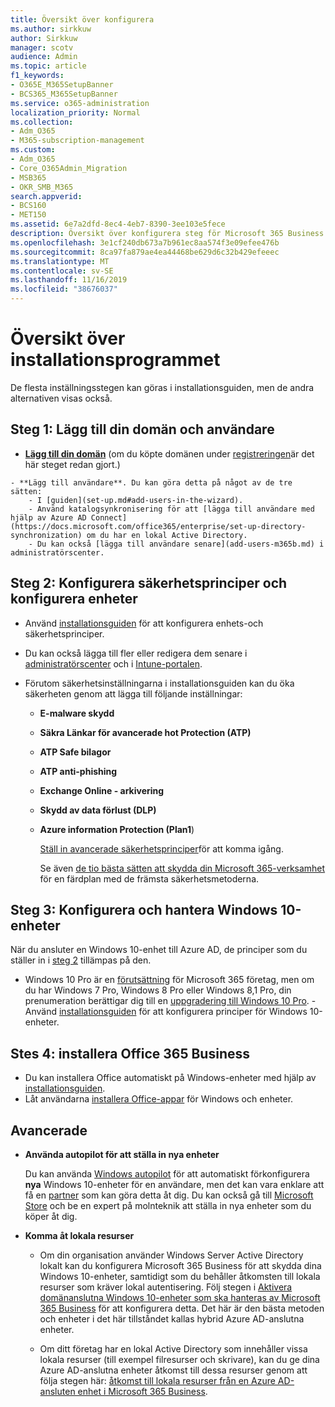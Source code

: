 ```yaml
---
title: Översikt över konfigurera
ms.author: sirkkuw
author: Sirkkuw
manager: scotv
audience: Admin
ms.topic: article
f1_keywords:
- O365E_M365SetupBanner
- BCS365_M365SetupBanner
ms.service: o365-administration
localization_priority: Normal
ms.collection:
- Adm_O365
- M365-subscription-management
ms.custom:
- Adm_O365
- Core_O365Admin_Migration
- MSB365
- OKR_SMB_M365
search.appverid:
- BCS160
- MET150
ms.assetid: 6e7a2dfd-8ec4-4eb7-8390-3ee103e5fece
description: Översikt över konfigurera steg för Microsoft 365 Business.
ms.openlocfilehash: 3e1cf240db673a7b961ec8aa574f3e09efee476b
ms.sourcegitcommit: 8ca97fa879ae4ea44468be629d6c32b429efeeec
ms.translationtype: MT
ms.contentlocale: sv-SE
ms.lasthandoff: 11/16/2019
ms.locfileid: "38676037"
---
```

# <a name="overview-of-setup"></a>Översikt över installationsprogrammet

De flesta inställningsstegen kan göras i installationsguiden, men de andra alternativen visas också.


## <a name="step-1-add-your-domain-and-users"></a>Steg 1: Lägg till din domän och användare

   - **[Lägg till din domän](set-up.md#add-your-domain-to-personalize-sign-in)** (om du köpte domänen under [registreringen](sign-up.md)är det här steget redan gjort.)

    - **Lägg till användare**. Du kan göra detta på något av de tre sätten:
        - I [guiden](set-up.md#add-users-in-the-wizard).
        - Använd katalogsynkronisering för att [lägga till användare med hjälp av Azure AD Connect](https://docs.microsoft.com/office365/enterprise/set-up-directory-synchronization) om du har en lokal Active Directory.
        - Du kan också [lägga till användare senare](add-users-m365b.md) i administratörscenter.
## <a name="step-2-set-up-security-policies-and-configure-devices"></a>Steg 2: Konfigurera säkerhetsprinciper och konfigurera enheter 

  - Använd [installationsguiden](set-up.md#protect-data-and-devices) för att konfigurera enhets-och säkerhetsprinciper. 
  - Du kan också lägga till fler eller redigera dem senare i [administratörscenter](view-policies-and-devices.md) och i [Intune-portalen](https://docs.microsoft.com/intune/tutorial-walkthrough-intune-portal).
  - Förutom säkerhetsinställningarna i installationsguiden kan du öka säkerheten genom att lägga till följande inställningar:

      - **E-malware skydd**
      - **Säkra Länkar för avancerade hot Protection (ATP)**
      - **ATP Safe bilagor**
      - **ATP anti-phishing**
      - **Exchange Online - arkivering**
      - **Skydd av data förlust (DLP)**
      - **Azure information Protection (Plan1**)

          [Ställ in avancerade säkerhetsprinciper](set-up-advanced-security.md)för att komma igång.

        Se även [de tio bästa sätten att skydda din Microsoft 365-verksamhet](https://docs.microsoft.com/office365/admin/security-and-compliance/secure-your-business-data) för en färdplan med de främsta säkerhetsmetoderna.

## <a name="step-3-set-up-and-manage-windows-10-devices"></a>Steg 3: Konfigurera och hantera Windows 10-enheter

   När du ansluter en Windows 10-enhet till Azure AD, de principer som du ställer in i [steg 2](#step-2-set-up-security-policies-and-configure-devices) tillämpas på den.

   - Windows 10 Pro är en [förutsättning](pre-requisites-for-data-protection.md) för Microsoft 365 företag, men om du har Windows 7 Pro, Windows 8 Pro eller Windows 8,1 Pro, din prenumeration berättigar dig till en [uppgradering till Windows 10 Pro](https://docs.microsoft.com/microsoft-365/business/upgrade-to-windows-pro-creators-update).
    - Använd [installationsguiden](set-up.md#protect-data-and-devices) för att konfigurera principer för Windows 10-enheter.

## <a name="stes-4-install-office-365-business"></a>Stes 4: installera Office 365 Business
- Du kan installera Office automatiskt på Windows-enheter med hjälp av [installationsguiden](set-up.md#deploy-office-365-client-apps).
- Låt användarna [installera Office-appar](https://docs.microsoft.com/office365/admin/setup/install-applications) för Windows och enheter.
     
## <a name="advanced"></a>Avancerade
- **Använda autopilot för att ställa in nya enheter**
            
     Du kan använda [Windows autopilot](add-autopilot-devices-and-profile.md) för att automatiskt förkonfigurera **nya** Windows 10-enheter för en användare, men det kan vara enklare att få en [partner](https://www.microsoft.com/solution-providers/search) som kan göra detta åt dig. Du kan också gå till [Microsoft Store](https://go.microsoft.com/fwlink/?linkid=874598) och be en expert på molnteknik att ställa in nya enheter som du köper åt dig.

- **Komma åt lokala resurser**

     - Om din organisation använder Windows Server Active Directory lokalt kan du konfigurera Microsoft 365 Business för att skydda dina Windows 10-enheter, samtidigt som du behåller åtkomsten till lokala resurser som kräver lokal autentisering. Följ stegen i [Aktivera domänanslutna Windows 10-enheter som ska hanteras av Microsoft 365 Business](manage-windows-devices.md) för att konfigurera detta. Det här är den bästa metoden och enheter i det här tillståndet kallas hybrid Azure AD-anslutna enheter.

    - Om ditt företag har en lokal Active Directory som innehåller vissa lokala resurser (till exempel filresurser och skrivare), kan du ge dina Azure AD-anslutna enheter åtkomst till dessa resurser genom att följa stegen här: [åtkomst till lokala resurser från en Azure AD-ansluten enhet i Microsoft 365 Business](access-resources.md).

  